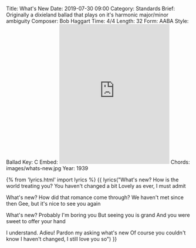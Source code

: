 Title: What's New
Date: 2019-07-30 09:00
Category: Standards
Brief: Originally a dixieland ballad that plays on it's harmonic major/minor ambiguity
Composer:  Bob Haggart
Time: 4/4
Length: 32
Form: AABA
Style: Ballad
Key: C
Embed: <iframe src="https://open.spotify.com/embed/user/thatdavidmiller/playlist/46eaiR0wRV5sptZjJBnTM4" width="300" height="380" frameborder="0" allowtransparency="true" allow="encrypted-media"></iframe>
Chords: images/whats-new.jpg
Year: 1939

{% from 'lyrics.html' import lyrics %}
{{ lyrics("What's new?
How is the world treating you?
You haven't changed a bit
Lovely as ever, I must admit

What's new?
How did that romance come through?
We haven't met since then
Gee, but it's nice to see you again

What's new?
Probably I'm boring you
But seeing you is grand
And you were sweet to offer your hand

I understand. Adieu!
Pardon my asking what's new
Of course you couldn't know
I haven't changed, I still love you so") }}
